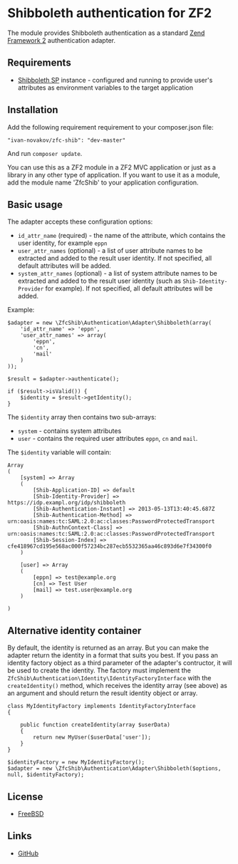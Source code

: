# Shibboleth authentication for ZF2

The module provides Shibboleth authentication as a standard [Zend Framework 2](http://framework.zend.com/) authentication adapter.

## Requirements

* [Shibboleth SP](http://shibboleth.net/) instance - configured and running to provide user's attributes as environment variables to the target application

## Installation

Add the following requirement requirement to your composer.json file:

    "ivan-novakov/zfc-shib": "dev-master"

And run `composer update`.

You can use this as a ZF2 module in a ZF2 MVC application or just as a library in any other type of application. If you want to use it as a module, add the module name 'ZfcShib' to your application configuration.

## Basic usage

The adapter accepts these configuration options:

* `id_attr_name` (required) - the name of the attribute, which contains the user identity, for example `eppn`
* `user_attr_names` (optional) - a list of user attribute names to be extracted and added to the result user identity. If not specified, all default attributes will be added.
* `system_attr_names` (optional) - a list of system attribute names to be extracted and added to the result user identity (such as `Shib-Identity-Provider` for example). If not specified, all default attributes will be added.

Example:

    $adapter = new \ZfcShib\Authentication\Adapter\Shibboleth(array(
        'id_attr_name' => 'eppn', 
        'user_attr_names' => array(
            'eppn', 
            'cn', 
            'mail'
        )
    ));
    
    $result = $adapter->authenticate();
    
    if ($result->isValid()) {
        $identity = $result->getIdentity();
    }

The `$identity` array then contains two sub-arrays:

* `system` - contains system attributes
* `user` - contains the required user attributes `eppn`, `cn` and `mail`.

The `$identity` variable will contain:

    Array
    (
        [system] => Array
        (
            [Shib-Application-ID] => default
            [Shib-Identity-Provider] => https://idp.exampl.org/idp/shibboleth
            [Shib-Authentication-Instant] => 2013-05-13T13:40:45.687Z
            [Shib-Authentication-Method] => urn:oasis:names:tc:SAML:2.0:ac:classes:PasswordProtectedTransport
            [Shib-AuthnContext-Class] => urn:oasis:names:tc:SAML:2.0:ac:classes:PasswordProtectedTransport
            [Shib-Session-Index] => cfe418967cd195e568ac000f57234bc287ecb5532365aa46c893d6e7f34300f0
        )
    
        [user] => Array
        (
            [eppn] => test@example.org
            [cn] => Test User
            [mail] => test.user@example.org
        )
    
    )


## Alternative identity container

By default, the identity is returned as an array. But you can make the adapter return the identity in a format that suits you best. If you pass an identity factory object as a third parameter of the adapter's contructor, it will be used to create the identity. The factory must implement the `ZfcShib\Authentication\Identity\IdentityFactoryInterface` with the `createIdentity()` method, which receives the identity array (see above) as an argument and should return the result identity object or array.

    class MyIdentityFactory implements IdentityFactoryInterface
    {
    
        public function createIdentity(array $userData)
        {
            return new MyUser($userData['user']);
        }
    }
    
    $identityFactory = new MyIdentityFactory();
    $adapter = new \ZfcShib\Authentication\Adapter\Shibboleth($options, null, $identityFactory);
    
## License

* [FreeBSD](http://debug.cz/license/freebsd)
  

## Links

* [GitHub](https://github.com/ivan-novakov/zf2-shibboleth-authentication)
    
